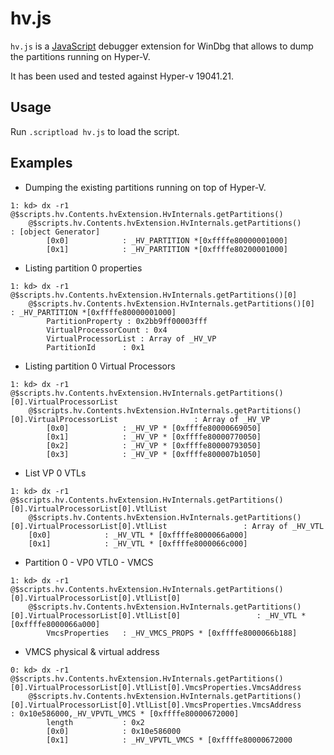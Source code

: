 # hv.js

`hv.js` is a [JavaScript](https://docs.microsoft.com/en-us/windows-hardware/drivers/debugger/javascript-debugger-scripting) 
debugger extension for WinDbg that allows to dump the partitions running on Hyper-V.


It has been used and tested against Hyper-v 19041.21.


## Usage

Run `.scriptload hv.js` to load the script. 

## Examples

* Dumping the existing partitions running on top of Hyper-V.

```text
1: kd> dx -r1 @$scripts.hv.Contents.hvExtension.HvInternals.getPartitions()
    @$scripts.hv.Contents.hvExtension.HvInternals.getPartitions()                 : [object Generator]
        [0x0]            : _HV_PARTITION *[0xffffe80000001000]
        [0x1]            : _HV_PARTITION *[0xffffe80200001000]
```

* Listing partition 0 properties  

```text
1: kd> dx -r1 @$scripts.hv.Contents.hvExtension.HvInternals.getPartitions()[0]
    @$scripts.hv.Contents.hvExtension.HvInternals.getPartitions()[0]                 : _HV_PARTITION *[0xffffe80000001000]
        PartitionProperty : 0x2bb9ff00003fff
        VirtualProcessorCount : 0x4
        VirtualProcessorList : Array of _HV_VP
        PartitionId      : 0x1
```

* Listing partition 0 Virtual Processors

```text
1: kd> dx -r1 @$scripts.hv.Contents.hvExtension.HvInternals.getPartitions()[0].VirtualProcessorList
    @$scripts.hv.Contents.hvExtension.HvInternals.getPartitions()[0].VirtualProcessorList                 : Array of _HV_VP
        [0x0]            : _HV_VP * [0xffffe80000669050]
        [0x1]            : _HV_VP * [0xffffe80000770050]
        [0x2]            : _HV_VP * [0xffffe80000793050]
        [0x3]            : _HV_VP * [0xffffe800007b1050]
```

* List VP 0 VTLs

```text
1: kd> dx -r1 @$scripts.hv.Contents.hvExtension.HvInternals.getPartitions()[0].VirtualProcessorList[0].VtlList
    @$scripts.hv.Contents.hvExtension.HvInternals.getPartitions()[0].VirtualProcessorList[0].VtlList                 : Array of _HV_VTL
    [0x0]            : _HV_VTL * [0xffffe8000066a000]
    [0x1]            : _HV_VTL * [0xffffe8000066c000]
```


* Partition 0 - VP0 VTL0 - VMCS 

``` text
1: kd> dx -r1 @$scripts.hv.Contents.hvExtension.HvInternals.getPartitions()[0].VirtualProcessorList[0].VtlList[0]
    @$scripts.hv.Contents.hvExtension.HvInternals.getPartitions()[0].VirtualProcessorList[0].VtlList[0]                 : _HV_VTL * [0xffffe8000066a000]
		VmcsProperties   : _HV_VMCS_PROPS * [0xffffe8000066b188]
```

* VMCS physical & virtual address

``` text
0: kd> dx -r1 @$scripts.hv.Contents.hvExtension.HvInternals.getPartitions()[0].VirtualProcessorList[0].VtlList[0].VmcsProperties.VmcsAddress
	@$scripts.hv.Contents.hvExtension.HvInternals.getPartitions()[0].VirtualProcessorList[0].VtlList[0].VmcsProperties.VmcsAddress                 : 0x10e586000,_HV_VPVTL_VMCS * [0xffffe80000672000]
		length           : 0x2
        [0x0]            : 0x10e586000
        [0x1]            : _HV_VPVTL_VMCS * [0xffffe80000672000
```
